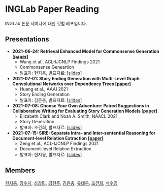 # INGLab Paper Reading
INGLab 논문 세미나에 대한 깃헙 레포입니다.

## Presentations
* __2021-06-24: Retrieval Enhanced Model for Commonsense Generation \[[paper](https://arxiv.org/abs/2105.11174)\]__
  - Wang et al., ACL-IJCNLP Findings 2021  
  - Commonsense Geneartion  
  - 발표자: 현지웅, 발표자료: \[[slides](https://github.com/kabbi159/inglab-paper-reading/blob/main/presentations/20210624_jw_Retrieval%20Enhanced%20Model%20for%20Commonsense%20Generation.pdf)\]
* __2021-07-01: Story Ending Generation with Multi-Level Graph Convolutional Networks over Dependency Trees \[[paper](https://ojs.aaai.org/index.php/AAAI/article/view/17545)\]__
  - Huang et al., AAAI 2021
  - Story Ending Generation
  - 발표자: 김은총, 발표자료: \[[slides](https://github.com/kabbi159/inglab-paper-reading/blob/main/presentations/20210701_ec_Story%20Ending%20Generation%20with%20Multi-Level%20Graph%20Convolutional%20Networks%20over%20Dependency%20Trees.pdf)\]
* __2021-07-08: Choose Your Own Adventure: Paired Suggestions in Collaborative Writing for Evaluating Story Generation Models \[[paper](https://aclanthology.org/2021.naacl-main.279.pdf)\]__
  - Elizabeth Clark and Noah A. Smith, NAACL 2021
  - Story Generation
  - 발표자: 조건희, 발표자료: \[[slides](https://github.com/kabbi159/inglab-paper-reading/blob/main/presentations/20210708_gh_Choose%20Your%20Own%20Adventure%20Paired%20Suggestions%20in%20Collaborative%20Writing%20for%20Evaluating%20Story%20Generation%20Models.pdf)\]
* __2021-07-15: SIRE: Separate Intra- and Inter-sentential Reasoning for Document-level Relation Extraction \[[paper](https://arxiv.org/abs/2106.01709)\]__
  - Zeng et al., ACL-IJCNLP Findings 2021
  - Document-level Relation Extraction
  - 발표자: 현지웅, 발표자료: \[[slides](https://github.com/kabbi159/inglab-paper-reading)\]


## Members
[현지웅](https://github.com/kabbi159), [장수지](https://github.com/SUJI100418), [성창민](https://github.com/tjdckdals), [김현주](https://github.com/arensis-julia), [김은총](https://github.com/ianchongchong), [유태우](https://github.com/mzyt3569), [조건희](https://github.com/Gunhee-Cho), [배수영](https://github.com/BaeSuyoung)

